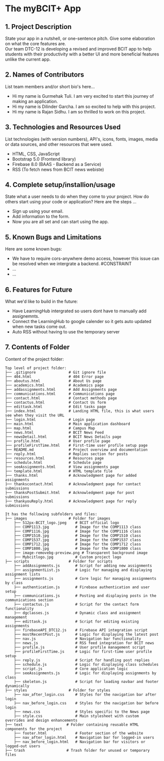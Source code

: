 # The myBCIT+ App

## 1. Project Description
State your app in a nutshell, or one-sentence pitch. Give some elaboration on what the core features are.  
Our team DTC-12 is developing a revised and improved BCIT app to help students with their productivity with a better UI and more beneficial features unlike the current app.

## 2. Names of Contributors
List team members and/or short bio's here... 
* Hi my name is Gurmehak Tuli. I am very excited to start this journey of making an application.
* Hi my name is Dilinder Garcha. I am so excited to help with this project.
* Hi my name is Rajan Sidhu. I am so thrilled to work on this project.
	
## 3. Technologies and Resources Used
List technologies (with version numbers), API's, icons, fonts, images, media or data sources, and other resources that were used.
* HTML, CSS, JavaScript
* Bootstrap 5.0 (Frontend library)
* Firebase 8.0 (BAAS - Backend as a Service)
* RSS (To fetch news from BCIT news webiste)

## 4. Complete setup/installion/usage
State what a user needs to do when they come to your project.  How do others start using your code or application?
Here are the steps ...
* Sign up using your email.
* Add information to the form.
* Now you are all set and can start using the app.

## 5. Known Bugs and Limitations
Here are some known bugs:
* We have to require cors-anywhere demo access, however this issue can be resolved when we intergrate a backend. #CONSTRAINT
* ...
* ...

## 6. Features for Future
What we'd like to build in the future:
* Have LearningHub intergrated so users dont have to manually add assignemnts.
* Connect the LearningHub to google calender so it gets auto updated when new tasks come out.
* Auto RSS without having to use the temporary server
	
## 7. Contents of Folder
Content of the project folder:

```
Top level of project folder: 
├── .gitignore               # Git ignore file
├── 404.html                 # 404 Error page
├── aboutus.html             # About Us page
├── academics.html           # Academics page
├── addassignments.html      # Add Assignments page
├── communications.html      # Communications page
├── contact.html             # Contact methods page
├── contactus.html           # Contact Us form
├── edittask.html            # Edit tasks page
├── index.html               # Landing HTML file, this is what users see when they visit the URL
├── login.html               # Login page
├── main.html                # Main application dashboard
├── map.html                 # Campus Map
├── news.html                # BCIT News Feed
├── newsDetail.html          # BCIT News Details page
├── profile.html             # User profile page
├── profileFirstTime.html    # First-time user profile setup page
├── README.md                # Project overview and documentation
├── reply.html               # Replies section for posts
├── resources.html           # Resources page
├── schedule.html            # Schedule page
├── seeAssignments.html      # View assignments page
├── template.html            # HTML template file
├── thanks.html              # Acknowledgment page for added assignments
├── thankscontact.html       # Acknowledgment page for contact submissions
├── thanksPostSubmit.html    # Acknowledgment page for post submissions
├── thankyouReply.html       # Acknowledgment page for reply submissions

It has the following subfolders and files:
├── images                   # Folder for images
    ├── 512px-BCIT_logo.jpeg    # BCIT official logo
    ├── COMP1113.jpg            # Image for the COMP1113 class
    ├── COMP1116.jpg            # Image for the COMP1116 class
    ├── COMP1510.jpg            # Image for the COMP1510 class
    ├── COMP1537.jpg            # Image for the COMP1537 class
    ├── COMP1712.jpg            # Image for the COMP1712 class
    ├── COMP1800.jpg            # Image for the COMP1800 class
    ├── image-removebg-preview.png # Transparent background image
    ├── Mybcitlogo.jpg          # Custom project logo
├── scripts                  # Folder for scripts
    ├── addAssignments.js       # Script for adding new assignments
    ├── assignmentList.js       # Logic for managing and displaying assignment lists
    ├── assignments.js          # Core logic for managing assignments by class
    ├── authentication.js       # Firebase authentication and user setup
    ├── communications.js       # Posting and displaying posts in the communications section
    ├── contactus.js            # Script for the contact form functionality
    ├── dgclasses.js            # Dynamic class and assignment management
    ├── edittask.js             # Script for editing existing assignments
    ├── firebaseAPI_DTC12.js    # Firebase API integration script
    ├── mostRecentPost.js       # Logic for displaying the latest post
    ├── nav.js                  # Navigation bar functionality
    ├── news.js                 # RSS feed integration for BCIT news
    ├── profile.js              # User profile management script
    ├── profileFirstTime.js     # Logic for first-time user profile setup
    ├── reply.js                # Script for handling post replies
    ├── schedule.js             # Logic for displaying class schedules
    ├── script.js               # Core application logic
    ├── seeAssignments.js       # Logic for displaying assignments by class
    ├── skeleton.js             # Script for loading navbar and footer dynamically
├── styles                   # Folder for styles
    ├── nav_after_login.css     # Styles for the navigation bar after login
    ├── nav_before_login.css    # Styles for the navigation bar before login
    ├── news.css                # Styles specific to the News page
    ├── style.css               # Main stylesheet with custom overrides and design enhancements
├── text                    # Folder containing reusable HTML components for the project
    ├── footer.html             # Footer section of the website
    ├── nav_after_login.html    # Navigation bar for logged-in users
    ├── nav_before_login.html   # Navigation bar for visitors or logged-out users
├── trash                   # Trash folder for unused or temporary files

```


